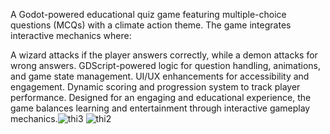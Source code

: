 A Godot-powered educational quiz game featuring multiple-choice questions (MCQs) with a climate action theme. The game integrates interactive mechanics where:

A wizard attacks if the player answers correctly, while a demon attacks for wrong answers.
GDScript-powered logic for question handling, animations, and game state management.
UI/UX enhancements for accessibility and engagement.
Dynamic scoring and progression system to track player performance.
Designed for an engaging and educational experience, the game balances learning and entertainment through interactive gameplay mechanics.![thi3](https://github.com/user-attachments/assets/092900fd-0900-4d46-b601-9a83774e7b4e)
![thi2](https://github.com/user-attachments/assets/3258319e-0433-4998-a2ce-9d72092046ca)
